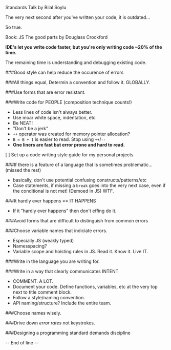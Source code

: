 Standards Talk by Bilal Soylu

The very next second after you've written your code, it is outdated...

So true.

Book: JS The good parts by Douglass Crockford

**IDE's let you write code faster, but you're only writing code ~20% of the time.**

The remaining time is understanding and debugging existing code.

###Good style can help reduce the occurence of errors

###All things equal, Determin a convention and follow it. GLOBALLY.

###Use forms that are error resistant.

###Write code for PEOPLE (composition technique counts!)

* Less lines of code isn't always better.
* Use moar white space, indentation, etc
* Be NEAT!
* "Don't be a jerk"
* `++` operator was created for memory pointer allocation?
* `B = B + 1` is easier to read. Stop using `++`/`--`
* **One liners are fast but error prone and hard to read.**

[ ] Set up a code writing style guide for my personal projects

###If there is a feature of a language that is sometimes problematic... (missed the rest)

* basically, don't use potential confusing constructs/patterns/etc
* Case statements, if missing a `break` goes into the very next case, even if the conditional is not met! (Demoed in JS) WTF.

###It hardly ever happens == IT HAPPENS

* If it "hardly ever happens" then don't effing do it.

###Avoid forms that are difficult to distinguish from common errors

###Choose variable names that indiciate errors.

* Especially JS (weakly typed)
* Namesspacing?
* Variable scope and hoisting rules in JS. Read it. Know it. Live IT.

###Write in the language you are writing for.

###Write in a way that clearly communicates INTENT

* COMMENT. A LOT.
* Document your code. Define functions, variables, etc at the very top next to title comment block.
* Follow a style/naming convention.
* API naming/structure? Include the entire team.

###Choose names wisely.

###Drive down *error rates* not keystrokes.

###Designing a programming standard demands discipline

-- End of line --